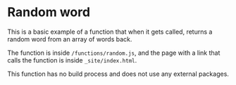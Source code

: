 # Random word

This is a basic example of a function that when it gets called, returns a random word from an array of words back.

The function is inside `/functions/random.js`, and the page with a link that calls the function is inside `_site/index.html`.

This function has no build process and does not use any external packages.
